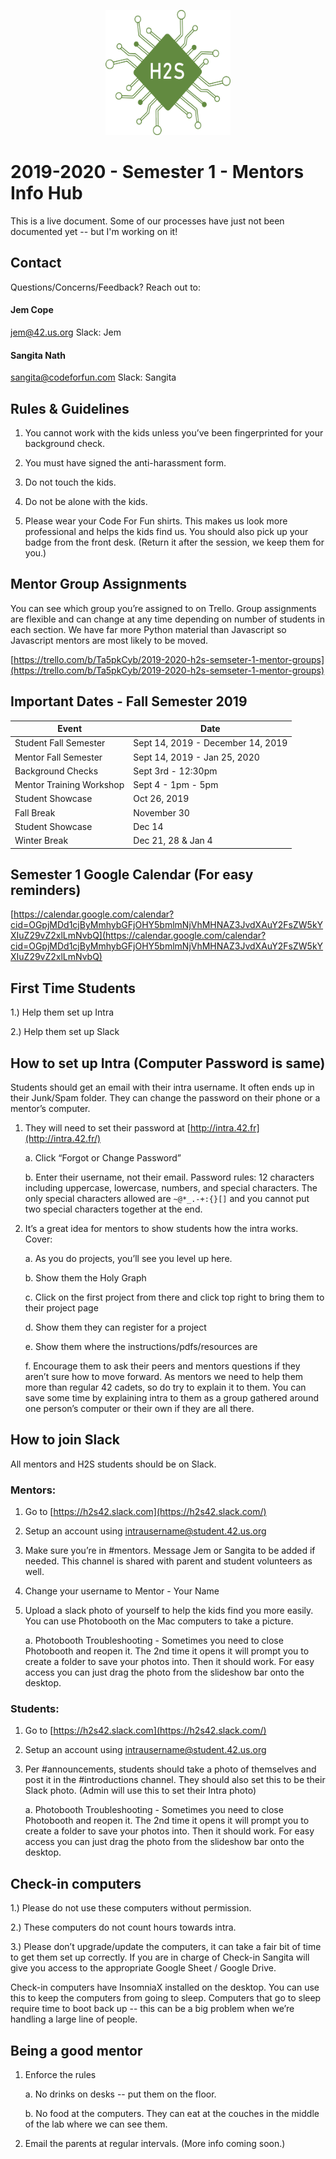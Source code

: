 <p align="center"> 
<a href="https://www.codeforfun.com/h2s"><img src="https://raw.githubusercontent.com/codeforfunprojects/H2SDocumentation/master/images/H2SGreenCompressed(Web).png" alt="HackHighSchool Logo" width="200" height="200"></a></p>

# 2019-2020 - Semester 1 - Mentors Info Hub
This is a live document. Some of our processes have just not been documented yet -- but I'm working on it!

## Contact

Questions/Concerns/Feedback? Reach out to:

#### Jem Cope
[jem@42.us.org](mailto:jem@42.us.org) 
Slack: Jem

#### Sangita Nath
[sangita@codeforfun.com](mailto:sangita@codeforfun.com) 
Slack: Sangita

## Rules & Guidelines

1.  You cannot work with the kids unless you’ve been fingerprinted for your background check.
    
2.  You must have signed the anti-harassment form.
    
3.  Do not touch the kids.
    
4.  Do not be alone with the kids.
    
5.  Please wear your Code For Fun shirts. This makes us look more professional and helps the kids find us. You should also pick up your badge from the front desk. (Return it after the session, we keep them for you.)
    

## Mentor Group Assignments

You can see which group you’re assigned to on Trello. Group assignments are flexible and can change at any time depending on number of students in each section. We have far more Python material than Javascript so Javascript mentors are most likely to be moved.

[https://trello.com/b/Ta5pkCyb/2019-2020-h2s-semseter-1-mentor-groups](https://trello.com/b/Ta5pkCyb/2019-2020-h2s-semseter-1-mentor-groups)

## Important Dates - Fall Semester 2019

| Event | Date |
|--|--|
| Student Fall Semester | Sept 14, 2019 - December 14, 2019 |
|Mentor Fall Semester  | Sept 14, 2019 - Jan 25, 2020 |
|Background Checks  | Sept 3rd - 12:30pm |
|Mentor Training Workshop | Sept 4 - 1pm - 5pm |
|Student Showcase  | Oct 26, 2019 |
| Fall Break | November 30 |
|Student Showcase  | Dec 14 |
|Winter Break  | Dec 21, 28 & Jan 4 |

## Semester 1 Google Calendar (For easy reminders)

[https://calendar.google.com/calendar?cid=OGpjMDd1cjByMmhybGFjOHY5bmlmNjVhMHNAZ3JvdXAuY2FsZW5kYXIuZ29vZ2xlLmNvbQ](https://calendar.google.com/calendar?cid=OGpjMDd1cjByMmhybGFjOHY5bmlmNjVhMHNAZ3JvdXAuY2FsZW5kYXIuZ29vZ2xlLmNvbQ)

## First Time Students

1.) Help them set up Intra

2.) Help them set up Slack

## How to set up Intra (Computer Password is same)

Students should get an email with their intra username. It often ends up in their Junk/Spam folder. They can change the password on their phone or a mentor’s computer.

1.  They will need to set their password at [http://intra.42.fr](http://intra.42.fr/)
    

       a. Click “Forgot or Change Password”
    
    b. Enter their username, not their email. Password rules: 12 characters including uppercase, lowercase, numbers, and special characters. The only special characters allowed are `~@*_.-+:{}[]` and you cannot put two special characters together at the end.
    

3.  It’s a great idea for mentors to show students how the intra works. Cover:
    

    a.  As you do projects, you’ll see you level up here.
    
    b.  Show them the Holy Graph
    
    c.  Click on the first project from there and click top right to bring them to their project page
    
    d.  Show them they can register for a project
    
    e.  Show them where the instructions/pdfs/resources are
    
    f.  Encourage them to ask their peers and mentors questions if they aren’t sure how to move forward. As mentors we need to help them more than regular 42 cadets, so do try to explain it to them. You can save some time by explaining intra to them as a group gathered around one person’s computer or their own if they are all there.
    
## How to join Slack

All mentors and H2S students should be on Slack.

### Mentors:

1.  Go to [https://h2s42.slack.com](https://h2s42.slack.com/)
    
2.  Setup an account using intrausername@student.42.us.org
    
3.  Make sure you’re in #mentors. Message Jem or Sangita to be added if needed. This channel is shared with parent and student volunteers as well.
    
4.  Change your username to Mentor - Your Name
    
5.  Upload a slack photo of yourself to help the kids find you more easily. You can use Photobooth on the Mac computers to take a picture.
    

     a. Photobooth Troubleshooting - Sometimes you need to close Photobooth and reopen it. The 2nd time it opens it will prompt you to create a folder to save your photos into. Then it should work. For easy access you can just drag the photo from the slideshow bar onto the desktop.
    

  

###  Students:

1.  Go to [https://h2s42.slack.com](https://h2s42.slack.com/)
    
2.  Setup an account using [intrausername@student.42.us.org](mailto:intrausername@student.42.us.org)
    
3.  Per #announcements, students should take a photo of themselves and post it in the #introductions channel. They should also set this to be their Slack photo. (Admin will use this to set their Intra photo)
    

     a. Photobooth Troubleshooting - Sometimes you need to close Photobooth and reopen it. The 2nd time it opens it will prompt you to create a folder to save your photos into. Then it should work. For easy access you can just drag the photo from the slideshow bar onto the desktop.
    
## Check-in computers  
1.) Please do not use these computers without permission.

2.) These computers do not count hours towards intra.

3.) Please don’t upgrade/update the computers, it can take a fair bit of time to get them set up correctly. If you are in charge of Check-in Sangita will give you access to the appropriate Google Sheet / Google Drive.  
  
Check-in computers have InsomniaX installed on the desktop. You can use this to keep the computers from going to sleep. Computers that go to sleep require time to boot back up -- this can be a big problem when we’re handling a large line of people.

## Being a good mentor

1.  Enforce the rules
    

    a.  No drinks on desks -- put them on the floor.
    
    b.  No food at the computers. They can eat at the couches in the middle of the lab where we can see them.
    

2.  Email the parents at regular intervals. (More info coming soon.)

